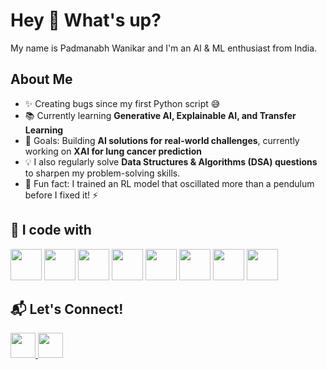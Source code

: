 # Hey 👋 What's up?  
My name is Padmanabh Wanikar and I'm an AI & ML enthusiast from India.  

## About Me  
- ✨ Creating bugs since my first Python script 😅  
- 📚 Currently learning **Generative AI, Explainable AI, and Transfer Learning**  
- 🎯 Goals: Building **AI solutions for real-world challenges**, currently working on **XAI for lung cancer prediction**  
- 💡 I also regularly solve **Data Structures & Algorithms (DSA) questions** to sharpen my problem-solving skills.  
- 🎲 Fun fact: I trained an RL model that oscillated more than a pendulum before I fixed it! ⚡  

## 🚀 I code with  

<p align="left">
  <img src="https://cdn.jsdelivr.net/gh/devicons/devicon/icons/python/python-original.svg" width="50px" />  
  <img src="https://cdn.jsdelivr.net/gh/devicons/devicon/icons/tensorflow/tensorflow-original.svg" width="50px" />  
  <img src="https://cdn.jsdelivr.net/gh/devicons/devicon/icons/pytorch/pytorch-original.svg" width="50px" />  
  <img src="https://cdn.jsdelivr.net/gh/devicons/devicon/icons/docker/docker-original.svg" width="50px" />  
  <img src="https://cdn.jsdelivr.net/gh/devicons/devicon/icons/kubernetes/kubernetes-plain.svg" width="50px" />  
  <img src="https://upload.wikimedia.org/wikipedia/commons/9/93/Amazon_Web_Services_Logo.svg" width="50px" />  
  <img src="https://cdn.jsdelivr.net/gh/devicons/devicon/icons/opencv/opencv-original.svg" width="50px" />  
  <img src="https://cdn.jsdelivr.net/gh/devicons/devicon/icons/mysql/mysql-original.svg" width="50px" />  
</p>




## 📬 Let's Connect!  
<p align="left">
  <a href="https://www.linkedin.com/in/padmawanikar/">
    <img src="https://cdn.jsdelivr.net/gh/devicons/devicon/icons/linkedin/linkedin-original.svg" width="40px"/>
  </a>
  <a href="https://github.com/PadmanabhW">
    <img src="https://cdn.jsdelivr.net/gh/devicons/devicon/icons/github/github-original.svg" width="40px"/>
  </a>
</p>
